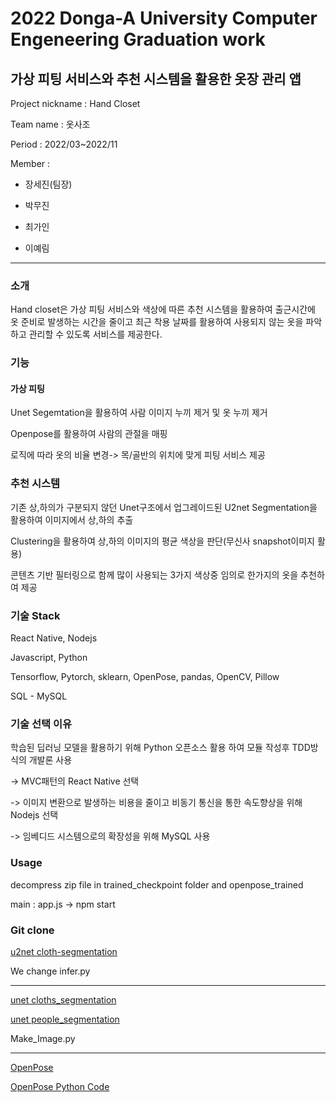 # 2022 Donga-A University Computer Engeneering  Graduation work

## 가상 피팅 서비스와 추천 시스템을  활용한 옷장 관리 앱 

Project nickname : Hand Closet

Team name : 옷사조

Period : 2022/03~2022/11

Member : 

 - 장세진(팀장)

 - 박무진

 - 최가인

 - 이예림

 ---

### 소개

Hand closet은 가상 피팅 서비스와 색상에 따른 추천 시스템을 활용하여 출근시간에 옷 준비로 발생하는 시간을 줄이고 최근 착용 날짜를 활용하여 사용되지 않는 옷을 파악하고 관리할 수 있도록 서비스를 제공한다.

### 기능

#### 가상 피팅

Unet Segemtation을 활용하여 사람 이미지 누끼 제거 및 옷 누끼 제거

Openpose를 활용하여 사람의 관절을 매핑

로직에 따라 옷의 비율 변경-> 목/골반의 위치에 맞게 피팅 서비스 제공

### 추천 시스템

기존 상,하의가 구분되지 않던 Unet구조에서 업그레이드된 U2net Segmentation을 활용하여 이미지에서 상,하의 추출

Clustering을 활용하여 상,하의 이미지의 평균 색상을 판단(무신사 snapshot이미지 활용)

콘텐츠 기반 필터링으로 함께 많이 사용되는 3가지 색상중 임의로 한가지의 옷을 추천하여 제공

### 기술 Stack

React Native, Nodejs

Javascript, Python

Tensorflow, Pytorch, sklearn, OpenPose, pandas, OpenCV, Pillow

SQL - MySQL

### 기술 선택 이유

학습된 딥러닝 모델을 활용하기 위해 Python 오픈소스 활용 하여 모듈 작성후 TDD방식의 개발론 사용

-> MVC패턴의 React Native 선택

-> 이미지 변환으로 발생하는 비용을 줄이고 비동기 통신을 통한 속도향상을 위해 Nodejs 선택

-> 임베디드 시스템으로의 확장성을 위해 MySQL 사용

### Usage

decompress zip file in trained_checkpoint folder and openpose_trained

main : app.js
-> npm start

### Git clone

[u2net cloth-segmentation](https://github.com/levindabhi/cloth-segmentation.git) 

We change infer.py

---

[unet cloths_segmentation](https://github.com/ternaus/cloths_segmentation)

[unet people_segmentation](https://github.com/ternaus/people_segmentation)

Make_Image.py

---

[OpenPose](https://github.com/CMU-Perceptual-Computing-Lab/openpose)

[OpenPose Python Code](https://m.blog.naver.com/rhrkdfus/221531159811)

